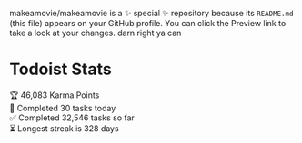 makeamovie/makeamovie is a ✨ special ✨ repository because its `README.md` (this file) appears on your GitHub profile.
You can click the Preview link to take a look at your changes. darn right ya can

# Todoist Stats

<!-- TODO-IST:START -->
🏆  46,083 Karma Points           
🌸  Completed 30 tasks today           
✅  Completed 32,546 tasks so far           
⏳  Longest streak is 328 days
<!-- TODO-IST:END -->